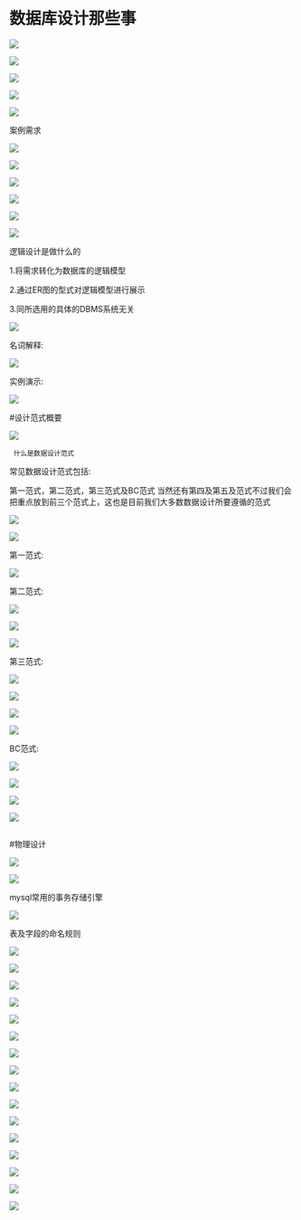 # 数据库设计那些事

![](http://i.imgur.com/QSqBo7D.png)


![](http://i.imgur.com/zPGZgSo.png)


![](http://i.imgur.com/gGxgW6O.png)


![](http://i.imgur.com/8IPIIxA.png)

![](http://i.imgur.com/q77NIOU.png)

案例需求

![](http://i.imgur.com/3yXMKTJ.png)


![](http://i.imgur.com/DIV96m1.png)


![](http://i.imgur.com/DpOQiPi.png)


![](http://i.imgur.com/CKUA6YV.png)


![](http://i.imgur.com/Pxqk6PH.png)

![](http://i.imgur.com/ZmU9nwS.png)

逻辑设计是做什么的

1.将需求转化为数据库的逻辑模型

2.通过ER图的型式对逻辑模型进行展示

3.同所选用的具体的DBMS系统无关

![](http://i.imgur.com/JzCK6oc.png)

名词解释:

![](http://i.imgur.com/GYECfYg.png)

实例演示:

![](http://i.imgur.com/AAeRd5C.png)


#设计范式概要

![](http://i.imgur.com/6yoAJfP.png)
     
     什么是数据设计范式

常见数据设计范式包括:

第一范式，第二范式，第三范式及BC范式 当然还有第四及第五及范式不过我们会把重点放到前三个范式上，这也是目前我们大多数数据设计所要遵循的范式

![](http://i.imgur.com/g3mV7Az.png)

![](http://i.imgur.com/ej0X43J.png)

第一范式:

![](http://i.imgur.com/o3kw5J3.png)

第二范式:

![](http://i.imgur.com/49lOrKR.png)

![](http://i.imgur.com/y55L5RD.png)

![](http://i.imgur.com/RqcoTWc.png)

第三范式:

![](http://i.imgur.com/YKj5jvn.png)

![](http://i.imgur.com/8xXGWH3.png)

![](http://i.imgur.com/sUOmPaC.png)

![](http://i.imgur.com/YVzYC8f.png)


BC范式:

![](http://i.imgur.com/hLVv5LK.png)

![](http://i.imgur.com/DE6eauS.png)

![](http://i.imgur.com/0oNA1pP.png)

![](http://i.imgur.com/nYdSsNO.png)


##

#物理设计

![](http://i.imgur.com/QGzOzFL.png)

![](http://i.imgur.com/TwTQLEA.png)

mysql常用的事务存储引擎

![](http://i.imgur.com/jmWG3M3.png)

表及字段的命名规则

![](http://i.imgur.com/hjEHWUr.png)

![](http://i.imgur.com/CtNuOnZ.png)

![](http://i.imgur.com/2zjZfqb.png)

![](http://i.imgur.com/ePel1Pt.png)


![](http://i.imgur.com/52FC0QE.png)

![](http://i.imgur.com/fkqY9CR.png)


![](http://i.imgur.com/oeu50nQ.png)

![](http://i.imgur.com/AjgSpNt.png)

![](http://i.imgur.com/QhOAnSH.png)

![](http://i.imgur.com/yC551bc.png)

![](http://i.imgur.com/Ye5DWcx.png)

![](http://i.imgur.com/zaILpkT.png)

![](http://i.imgur.com/PjlBkts.png)

![](http://i.imgur.com/QE1dFhu.png)

![](http://i.imgur.com/a4VHmF6.png)

![](http://i.imgur.com/lMb4Nl8.png)









